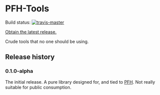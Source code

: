 PFH-Tools
=========

Build status:
[![travis-master][travis-master-image]](https://travis-ci.org/moretrim/PFH-Tools)

[travis-master-image]: https://travis-ci.org/moretrim/PFH-Tools.svg?branch=master

[Obtain the latest release.][RELEASE]

[RELEASE]: https://github.com/moretrim/PFH-Tools/releases/latest

Crude tools that no one should be using.

Release history
---------------

### 0.1.0-alpha

The initial release. A pure library designed for, and tied to [PFH]. Not really suitable for public consumption.

[PFH]: https://github.com/moretrim/PFH
